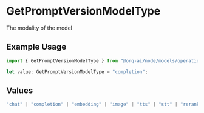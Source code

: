 # GetPromptVersionModelType

The modality of the model

## Example Usage

```typescript
import { GetPromptVersionModelType } from "@orq-ai/node/models/operations";

let value: GetPromptVersionModelType = "completion";
```

## Values

```typescript
"chat" | "completion" | "embedding" | "image" | "tts" | "stt" | "rerank" | "moderation" | "vision"
```